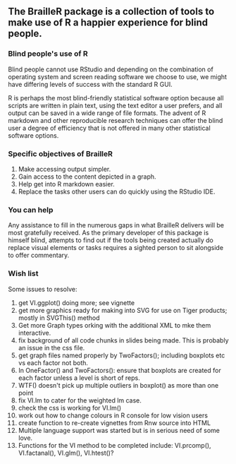 
## The BrailleR package is a collection of tools to make use of R a happier experience for blind people.


### Blind people's use of R

Blind people cannot use RStudio and depending on the combination of operating system and screen reading software we choose to use, we might have differing levels of success with the standard R GUI.

R is perhaps the most blind-friendly statistical software option because all scripts are written in plain text, using the text editor a user prefers, and all output can be saved in a wide range of file formats. The advent of R markdown and other reproducible research techniques can offer the blind user a degree of efficiency that is not offered in many other statistical software options.


###  Specific objectives of BrailleR

1. Make accessing output simpler.
2. Gain access to the content depicted in a graph.
3. Help get into R markdown easier.
5. Replace the tasks other users can do quickly using the RStudio IDE.

### You can help

Any assistance to fill in the numerous gaps in what BrailleR delivers will be most gratefully received. As the primary developer of this package is himself blind, attempts to find out if the tools being created actually do replace visual elements or tasks requires a sighted person to sit alongside to offer commentary.


### Wish list

Some issues to resolve:

1. get VI.ggplot() doing more; see vignette
2. get more graphics ready for making into SVG for use on Tiger products; mostly in SVGThis() method
3. Get more Graph types orking with the additional XML to mke them interactive.
1. fix background of all code chunks in slides being made. This is probably an issue in the css file.
2. get graph files named properly by TwoFactors(); including  boxplots etc vs each factor not both.
3. In OneFactor() and TwoFactors(): ensure that boxplots are created for each factor unless a level is short of reps.
4. WTF() doesn't pick up multiple outliers in boxplot() as more than one point
6. fix VI.lm to cater for the weighted lm case.
4. check the css is working for VI.lm()
5. work out how to change colours in R console for low vision users
6. create function to re-create vignettes from Rnw source into HTML
5. Multiple language support was started but is in serious need of some love.
7. Functions for the VI method to be completed include: VI.prcomp(), VI.factanal(), VI.glm(), VI.htest()?




